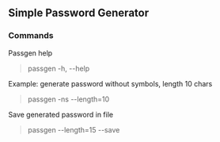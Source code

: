 ## Simple Password Generator

### Commands

Passgen help

> passgen -h, --help

Example: generate password without symbols, length 10 chars

> passgen -ns --length=10

Save generated password in file

> passgen --length=15 --save
